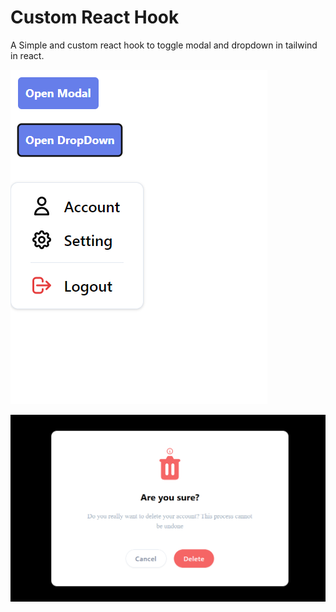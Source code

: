 # Custom React Hook


A Simple and custom react hook to toggle modal and dropdown in tailwind in react.


![DropDown Image](https://raw.githubusercontent.com/abhishekdana1999/Tailwind-React-Modal-Dropdown/master/image.png)

![Modal Image](https://raw.githubusercontent.com/abhishekdana1999/Tailwind-React-Modal-Dropdown/master/image%20(1).png)
